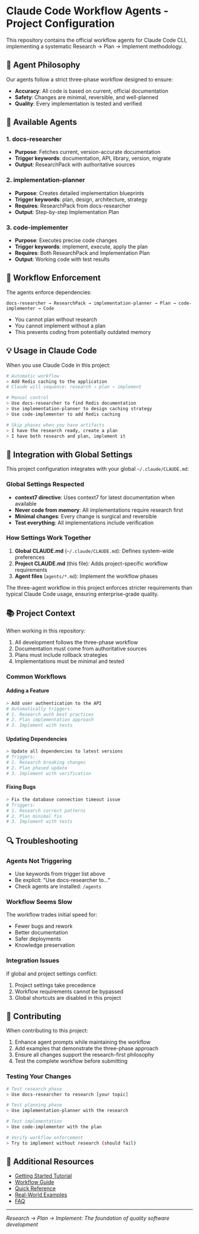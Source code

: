 # Claude Code Workflow Agents - Project Configuration

This repository contains the official workflow agents for Claude Code CLI, implementing a systematic Research → Plan → Implement methodology.

## 🎯 Agent Philosophy

Our agents follow a strict three-phase workflow designed to ensure:
- **Accuracy**: All code is based on current, official documentation
- **Safety**: Changes are minimal, reversible, and well-planned
- **Quality**: Every implementation is tested and verified

## 🤖 Available Agents

### 1. docs-researcher
- **Purpose**: Fetches current, version-accurate documentation
- **Trigger keywords**: documentation, API, library, version, migrate
- **Output**: ResearchPack with authoritative sources

### 2. implementation-planner  
- **Purpose**: Creates detailed implementation blueprints
- **Trigger keywords**: plan, design, architecture, strategy
- **Requires**: ResearchPack from docs-researcher
- **Output**: Step-by-step Implementation Plan

### 3. code-implementer
- **Purpose**: Executes precise code changes
- **Trigger keywords**: implement, execute, apply the plan
- **Requires**: Both ResearchPack and Implementation Plan
- **Output**: Working code with test results

## 🔄 Workflow Enforcement

The agents enforce dependencies:
```
docs-researcher → ResearchPack → implementation-planner → Plan → code-implementer → Code
```

- You cannot plan without research
- You cannot implement without a plan
- This prevents coding from potentially outdated memory

## 💡 Usage in Claude Code

When you use Claude Code in this project:

```bash
# Automatic workflow
> Add Redis caching to the application
# Claude will sequence: research → plan → implement

# Manual control
> Use docs-researcher to find Redis documentation
> Use implementation-planner to design caching strategy  
> Use code-implementer to add Redis caching

# Skip phases when you have artifacts
> I have the research ready, create a plan
> I have both research and plan, implement it
```

## 🧠 Integration with Global Settings

This project configuration integrates with your global `~/.claude/CLAUDE.md`:

### Global Settings Respected
- **context7 directive**: Uses context7 for latest documentation when available
- **Never code from memory**: All implementations require research first
- **Minimal changes**: Every change is surgical and reversible
- **Test everything**: All implementations include verification

### How Settings Work Together
1. **Global CLAUDE.md** (`~/.claude/CLAUDE.md`): Defines system-wide preferences
2. **Project CLAUDE.md** (this file): Adds project-specific workflow requirements
3. **Agent files** (`agents/*.md`): Implement the workflow phases

The three-agent workflow in this project enforces stricter requirements than typical Claude Code usage, ensuring enterprise-grade quality.

## 📚 Project Context

When working in this repository:
1. All development follows the three-phase workflow
2. Documentation must come from authoritative sources
3. Plans must include rollback strategies
4. Implementations must be minimal and tested

### Common Workflows

#### Adding a Feature
```bash
> Add user authentication to the API
# Automatically triggers:
# 1. Research auth best practices
# 2. Plan implementation approach
# 3. Implement with tests
```

#### Updating Dependencies
```bash
> Update all dependencies to latest versions
# Triggers:
# 1. Research breaking changes
# 2. Plan phased update
# 3. Implement with verification
```

#### Fixing Bugs
```bash
> Fix the database connection timeout issue
# Triggers:
# 1. Research correct patterns
# 2. Plan minimal fix
# 3. Implement with tests
```

## 🔍 Troubleshooting

### Agents Not Triggering
- Use keywords from trigger list above
- Be explicit: "Use docs-researcher to..."
- Check agents are installed: `/agents`

### Workflow Seems Slow
The workflow trades initial speed for:
- Fewer bugs and rework
- Better documentation
- Safer deployments
- Knowledge preservation

### Integration Issues
If global and project settings conflict:
1. Project settings take precedence
2. Workflow requirements cannot be bypassed
3. Global shortcuts are disabled in this project

## 🚀 Contributing

When contributing to this project:
1. Enhance agent prompts while maintaining the workflow
2. Add examples that demonstrate the three-phase approach
3. Ensure all changes support the research-first philosophy
4. Test the complete workflow before submitting

### Testing Your Changes
```bash
# Test research phase
> Use docs-researcher to research [your topic]

# Test planning phase  
> Use implementation-planner with the research

# Test implementation
> Use code-implementer with the plan

# Verify workflow enforcement
> Try to implement without research (should fail)
```

## 📖 Additional Resources

- [Getting Started Tutorial](examples/getting-started.md)
- [Workflow Guide](docs/workflow-guide.md)
- [Quick Reference](docs/quick-reference.md)
- [Real-World Examples](examples/real-world-scenarios.md)
- [FAQ](docs/faq.md)

---

*Research → Plan → Implement: The foundation of quality software development*